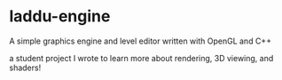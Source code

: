 # laddu-engine

A simple graphics engine and level editor written with OpenGL and C++

a student project I wrote to learn more about rendering, 3D viewing, and shaders!
